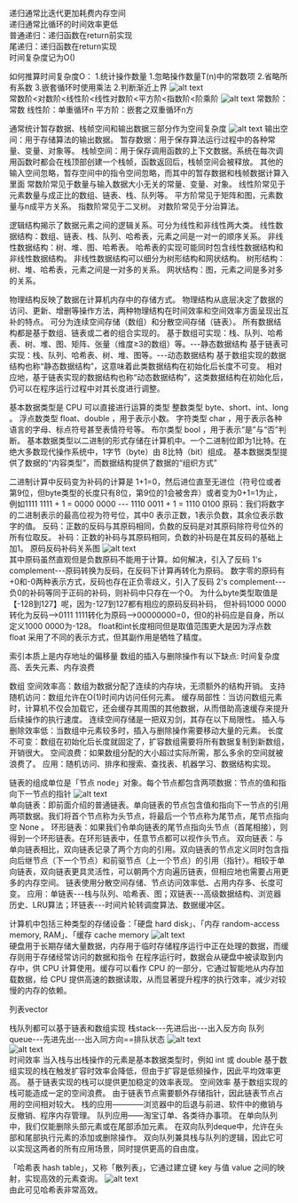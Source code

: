 递归通常比迭代更加耗费内存空间  
递归通常比循环的时间效率更低  
普通递归：递归函数在return前实现  
尾递归：递归函数在return实现  
时间复杂度记为O()

如何推算时间复杂度O：
1.统计操作数量
    1.忽略操作数量T(n)中的常数项
    2.省略所有系数
    3.嵌套循环时使用乘法
2.判断渐近上界
![alt text](1.png)  
常数阶<对数阶<线性阶<线性对数阶<平方阶<指数阶<阶乘阶
![alt text](2.png)
常数阶：常数 
线性阶：单重循环n 
平方阶：嵌套之双重循环n方

通常统计暂存数据、栈帧空间和输出数据三部分作为空间复杂度
![alt text](3.png)
输出空间：用于存储算法的输出数据。
暂存数据：用于保存算法运行过程中的各种常量、变量、对象等。
栈帧空间：用于保存调用函数的上下文数据。系统在每次调用函数时都会在栈顶部创建一个栈帧，函数返回后，栈帧空间会被释放。
其他的输入空间忽略，暂存空间中的指令空间忽略，而其中的暂存数据和栈帧数据计算入里面
常数阶常见于数量与输入数据大小无关的常量、变量、对象。
线性阶常见于元素数量与成正比的数组、链表、栈、队列等。
平方阶常见于矩阵和图，元素数量与n成平方关系。
指数阶常见于二叉树。
对数阶常见于分治算法。

逻辑结构揭示了数据元素之间的逻辑关系。可分为线性和非线性两大类。
线性数据结构：数组、链表、栈、队列、哈希表，元素之间是一对一的顺序关系。
非线性数据结构：树、堆、图、哈希表。
哈希表的实现可能同时包含线性数据结构和非线性数据结构。
非线性数据结构可以细分为树形结构和网状结构。
树形结构：树、堆、哈希表，元素之间是一对多的关系。
网状结构：图，元素之间是多对多的关系。

物理结构反映了数据在计算机内存中的存储方式。
物理结构从底层决定了数据的访问、更新、增删等操作方法，两种物理结构在时间效率和空间效率方面呈现出互补的特点。
可分为连续空间存储（数组）和分散空间存储（链表）。
所有数据结构都是基于数组、链表或二者的组合实现的。
基于数组可实现：栈、队列、哈希表、树、堆、图、矩阵、张量（维度≥3的数组）等。---静态数据结构
基于链表可实现：栈、队列、哈希表、树、堆、图等。---动态数据结构
基于数组实现的数据结构也称“静态数据结构”，这意味着此类数据结构在初始化后长度不可变。
相对应地，基于链表实现的数据结构也称“动态数据结构”，这类数据结构在初始化后，仍可以在程序运行过程中对其长度进行调整。

基本数据类型是 CPU 可以直接进行运算的类型
整数类型 byte、short、int、long 。
浮点数类型 float、double ，用于表示小数。
字符类型 char ，用于表示各种语言的字母、标点符号甚至表情符号等。
布尔类型 bool ，用于表示“是”与“否”判断。
基本数据类型以二进制的形式存储在计算机中。一个二进制位即为1比特。在绝大多数现代操作系统中，1字节（byte）由 8比特（bit）组成。
基本数据类型提供了数据的“内容类型”，而数据结构提供了数据的“组织方式”

二进制计算中反码变为补码的计算是 1+1=0，然后进位直至无进位（符号位或者第9位，但byte类型的长度只有8位，第9位的1会被舍弃）或者变为0+1=1为止，
例如1111 1111 + 1 = 0000 0000 --- 1110 0011 + 1 = 1110 0100 
原码：我们将数字的二进制表示的最高位视为符号位，其中0 表示正数，1表示负数，其余位表示数字的值。
反码：正数的反码与其原码相同，负数的反码是对其原码除符号位外的所有位取反。
补码：正数的补码与其原码相同，负数的补码是在其反码的基础上加1。
原码反码补码关系图
![alt text](4.png)  
其中原码虽然直观但是负数原码不能用于计算。如何解决，引入了反码 1's complement---原码转换为反码，在反码下计算再转化为原码。
数字零的原码有+0和-0两种表示方式，反码也存在正负零歧义，引入了反码 2's complement---负0的补码等同于正码的补码，则补码中只存在一个0。
为什么byte类型取值是【-128到127】呢，因为-127到127都有相应的原码反码补码，
但补码1000 0000转化为反码-->0111 1111转化为原码-->00000000=0，但0的补码应是自身，所以定义1000 0000为-128。
float和int长度相同但是取值范围更大是因为浮点数 float 采用了不同的表示方式，但其副作用是牺牲了精度。

索引本质上是内存地址的偏移量
数组的插入与删除操作有以下缺点:
时间复杂度高、丢失元素、内存浪费

数组
空间效率高：数组为数据分配了连续的内存块，无须额外的结构开销。
支持随机访问：数组允许在O(1)时间内访问任何元素。
缓存局部性：当访问数组元素时，计算机不仅会加载它，还会缓存其周围的其他数据，从而借助高速缓存来提升后续操作的执行速度。
连续空间存储是一把双刃剑，其存在以下局限性。
插入与删除效率低：当数组中元素较多时，插入与删除操作需要移动大量的元素。
长度不可变：数组在初始化后长度就固定了，扩容数组需要将所有数据复制到新数组，开销很大。
空间浪费：如果数组分配的大小超过实际所需，那么多余的空间就被浪费了。
应用：随机访问、排序和搜索、查找表、机器学习、数据结构实现。

链表的组成单位是「节点 node」对象。每个节点都包含两项数据：节点的值和指向下一节点的指针
![alt text](5.PNG)  
单向链表：即前面介绍的普通链表。单向链表的节点包含值和指向下一节点的引用两项数据。我们将首个节点称为头节点，将最后一个节点称为尾节点，尾节点指向空 None 。
环形链表：如果我们令单向链表的尾节点指向头节点（首尾相接），则得到一个环形链表。在环形链表中，任意节点都可以视作头节点。
双向链表：与单向链表相比，双向链表记录了两个方向的引用。双向链表的节点定义同时包含指向后继节点（下一个节点）和前驱节点（上一个节点）的引用（指针）。相较于单向链表，双向链表更具灵活性，可以朝两个方向遍历链表，但相应地也需要占用更多的内存空间。
链表使用分散空间存储、节点访问效率低、占用内存多、长度可变。 
应用：单链表---栈与队列、哈希表、图；双链表---高级数据结构、浏览器历史、LRU算法；环链表---时间片轮转调度算法、数据缓冲区。

计算机中包括三种类型的存储设备：「硬盘 hard disk」、「内存 random-access memory, RAM」、「缓存 cache memory
![alt text](6.png)  
硬盘用于长期存储大量数据，内存用于临时存储程序运行中正在处理的数据，而缓存则用于存储经常访问的数据和指令
在程序运行时，数据会从硬盘中被读取到内存中，供 CPU 计算使用。缓存可以看作 CPU 的一部分，它通过智能地从内存加载数据，给 CPU 提供高速的数据读取，从而显著提升程序的执行效率，减少对较慢的内存的依赖。

列表vector<int>

栈队列都可以基于链表和数组实现
栈stack---先进后出---出入反方向 队列queue---先进先出---出入同方向==排队状态
![alt text](7.png)  
![alt text](8.png)  
时间效率
当入栈与出栈操作的元素是基本数据类型时，例如 int 或 double
基于数组实现的栈在触发扩容时效率会降低，但由于扩容是低频操作，因此平均效率更高。
基于链表实现的栈可以提供更加稳定的效率表现。
空间效率
基于数组实现的栈可能造成一定的空间浪费。
由于链表节点需要额外存储指针，因此链表节点占用的空间相对较大。
栈的应用————浏览器中的后退与前进、软件中的撤销与反撤销、程序内存管理。
队列应用——淘宝订单、各类待办事项。 
在单向队列中，我们仅能删除头部元素或在尾部添加元素。
在双向队列deque中，允许在头部和尾部执行元素的添加或删除操作。
双向队列兼具栈与队列的逻辑，因此它可以实现这两者的所有应用场景，同时提供更高的自由度。

「哈希表 hash table」，又称「散列表」，它通过建立键 key 与值 value 之间的映射，实现高效的元素查询。
![alt text](9.png)  
由此可见哈希表非常高效。